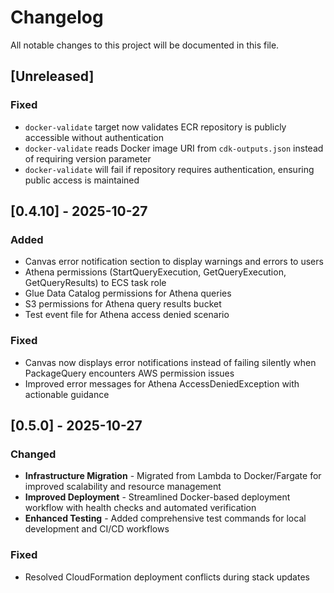 # Changelog

All notable changes to this project will be documented in this file.

## [Unreleased]

### Fixed
- `docker-validate` target now validates ECR repository is publicly accessible without authentication
- `docker-validate` reads Docker image URI from `cdk-outputs.json` instead of requiring version parameter
- `docker-validate` will fail if repository requires authentication, ensuring public access is maintained

## [0.4.10] - 2025-10-27

### Added
- Canvas error notification section to display warnings and errors to users
- Athena permissions (StartQueryExecution, GetQueryExecution, GetQueryResults) to ECS task role
- Glue Data Catalog permissions for Athena queries
- S3 permissions for Athena query results bucket
- Test event file for Athena access denied scenario

### Fixed
- Canvas now displays error notifications instead of failing silently when PackageQuery encounters AWS permission issues
- Improved error messages for Athena AccessDeniedException with actionable guidance

## [0.5.0] - 2025-10-27

### Changed
- **Infrastructure Migration** - Migrated from Lambda to Docker/Fargate for improved scalability and resource management
- **Improved Deployment** - Streamlined Docker-based deployment workflow with health checks and automated verification
- **Enhanced Testing** - Added comprehensive test commands for local development and CI/CD workflows

### Fixed
- Resolved CloudFormation deployment conflicts during stack updates
